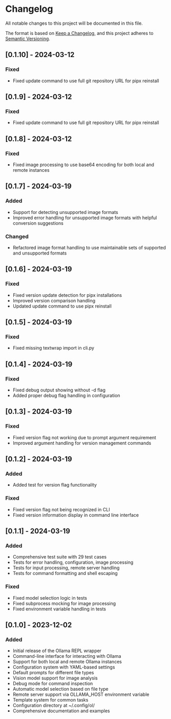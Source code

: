 # Changelog

All notable changes to this project will be documented in this file.

The format is based on [Keep a Changelog](https://keepachangelog.com/en/1.0.0/),
and this project adheres to [Semantic Versioning](https://semver.org/spec/v2.0.0.html).

## [0.1.10] - 2024-03-12

### Fixed
- Fixed update command to use full git repository URL for pipx reinstall

## [0.1.9] - 2024-03-12

### Fixed
- Fixed update command to use full git repository URL for pipx reinstall

## [0.1.8] - 2024-03-12

### Fixed
- Fixed image processing to use base64 encoding for both local and remote instances

## [0.1.7] - 2024-03-19

### Added
- Support for detecting unsupported image formats
- Improved error handling for unsupported image formats with helpful conversion suggestions

### Changed
- Refactored image format handling to use maintainable sets of supported and unsupported formats

## [0.1.6] - 2024-03-19

### Fixed
- Fixed version update detection for pipx installations
- Improved version comparison handling
- Updated update command to use pipx reinstall

## [0.1.5] - 2024-03-19

### Fixed
- Fixed missing textwrap import in cli.py

## [0.1.4] - 2024-03-19

### Fixed
- Fixed debug output showing without -d flag
- Added proper debug flag handling in configuration

## [0.1.3] - 2024-03-19

### Fixed
- Fixed version flag not working due to prompt argument requirement
- Improved argument handling for version management commands

## [0.1.2] - 2024-03-19

### Added
- Added test for version flag functionality

### Fixed
- Fixed version flag not being recognized in CLI
- Fixed version information display in command line interface

## [0.1.1] - 2024-03-19

### Added
- Comprehensive test suite with 29 test cases
- Tests for error handling, configuration, image processing
- Tests for input processing, remote server handling
- Tests for command formatting and shell escaping

### Fixed
- Fixed model selection logic in tests
- Fixed subprocess mocking for image processing
- Fixed environment variable handling in tests

## [0.1.0] - 2023-12-02

### Added
- Initial release of the Ollama REPL wrapper
- Command-line interface for interacting with Ollama
- Support for both local and remote Ollama instances
- Configuration system with YAML-based settings
- Default prompts for different file types
- Vision model support for image analysis
- Debug mode for command inspection
- Automatic model selection based on file type
- Remote server support via OLLAMA_HOST environment variable
- Template system for common tasks
- Configuration directory at ~/.config/ol/
- Comprehensive documentation and examples 